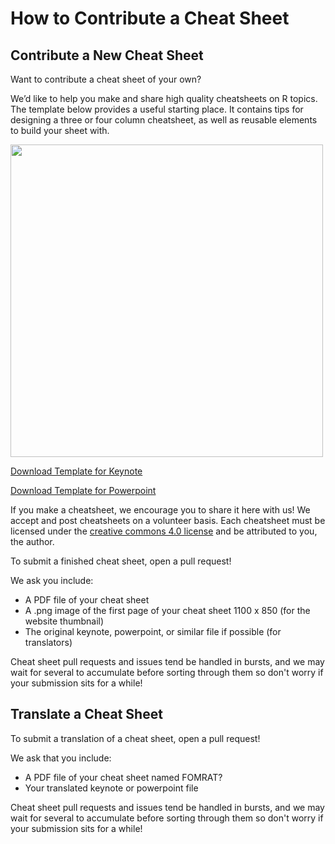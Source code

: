 # How to Contribute a Cheat Sheet

## Contribute a New Cheat Sheet

Want to contribute a cheat sheet of your own?

We’d like to help you make and share high quality cheatsheets on R topics. The template below provides a useful starting place. It contains tips for designing a three or four column cheatsheet, as well as reusable elements to build your sheet with.

<img src="https://github.com/rstudio/cheatsheets/blob/master/pngs/0-template.png" width="500"/>

[Download Template for Keynote](https://github.com/rstudio/cheatsheets/raw/master/keynotes/0-template.key)

[Download Template for Powerpoint](https://github.com/rstudio/cheatsheets/raw/master/powerpoints/0-template.pptx)

If you make a cheatsheet, we encourage you to share it here with us! We accept and post cheatsheets on a volunteer basis. Each cheatsheet must be licensed under the [creative commons 4.0 license](https://creativecommons.org/licenses/by/4.0/) and be attributed to you, the author.

To submit a finished cheat sheet, open a pull request!

We ask you include:  
* A PDF file of your cheat sheet
* A .png image of the first page of your cheat sheet 1100 x 850 (for the website thumbnail)
* The original keynote, powerpoint, or similar file if possible (for translators)

Cheat sheet pull requests and issues tend be handled in bursts, and we may wait for several to accumulate before sorting through them so don't worry if your submission sits for a while!


## Translate a Cheat Sheet

To submit a translation of a cheat sheet, open a pull request!

We ask that you include:
* A PDF file of your cheat sheet named FOMRAT?
* Your translated keynote or powerpoint file

Cheat sheet pull requests and issues tend be handled in bursts, and we may wait for several to accumulate before sorting through them so don't worry if your submission sits for a while!
